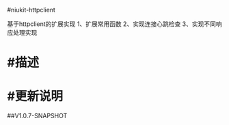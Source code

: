 
#niukit-httpclient

基于httpclient的扩展实现
1、扩展常用函数
2、实现连接心跳检查
3、实现不同响应处理实现

#描述
======================================================================

#更新说明
======================================================================

##V1.0.7-SNAPSHOT




